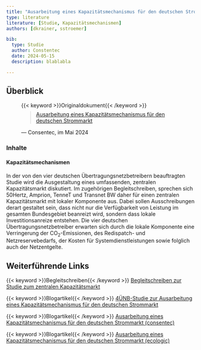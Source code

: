 ```yaml
---
title: "Ausarbeitung eines Kapazitätsmechanismus für den deutschen Strommarkt"
type: literature
literature: [Studie, Kapazitätsmechanismen]
authors: [dkrainer, sstroemer]

bib:
  type: Studie
  author: Constentec
  date: 2024-05-15
  description: blablabla

---
```


## Überblick

<figure>
    {{< keyword >}}Originaldokument{{< /keyword >}}
    <blockquote style="margin-top: 0.5em;">
        <a href="https://www.ecologic.eu/sites/default/files/publication/2024/60019-Ausarbeitung-kapazitaetsmechanismus-deutscher-strommarkt.pdf" target="_blank">
            Ausarbeitung eines Kapazitätsmechanismus für den deutschen Strommarkt
        </a>
    </blockquote>
    <figcaption>— Consentec, im Mai 2024</figcaption>
</figure>

### Inhalte

#### Kapazitätsmechanismen

In der von den vier deutschen Übertragungsnetzbetreibern beauftragten Studie wird die Ausgestaltung eines umfassenden,
zentralen Kapazitätsmarkt diskutiert. Im zugehörigen Begleitschreiben, sprechen sich 50Hertz, Amprion, TenneT und
Transnet BW daher für einen zentralen Kapazitätsmarkt mit lokaler Komponente aus. Dabei sollen Ausschreibungen derart
gestaltet sein, dass nicht nur die Verfügbarkeit von Leistung im gesamten Bundesgebiet beanreizt wird, sondern dass
lokale Investitionsanreize entstehen. Die vier deutschen Übertragungsnetzbetreiber erwarten sich durch die lokale
Komponente eine Verringerung der CO<sub>2</sub>-Emissionen, des Redispatch- und Netzreservebedarfs, der Kosten für
Systemdienstleistungen sowie folglich auch der Netzentgelte.

## Weiterführende Links

{{< keyword >}}Begleitschreiben{{< /keyword >}} [Begleitschreiben zur Studie zum zentralen Kapazitätsmarkt](https://www.transnetbw.de/_Resources/Persistent/d/d/6/8/dd68e2b393600b80a2cd12f64f14db18745f0069/2024-05-15_4%C3%9CNB-Studie-zum-zentralen-Kapazit%C3%A4tsmarkt.pdf)

{{< keyword >}}Blogartikel{{< /keyword >}} [4ÜNB-Studie zur Ausarbeitung eines Kapazitätsmechanismus für den deutschen Strommarkt](https://www.netztransparenz.de/de-de/Strommarktdesign/Kapazit%C3%A4tsmechanismus/4%C3%9CNB-Studie-zur-Ausarbeitung-eines-Kapazit%C3%A4tsmechanismus-f%C3%BCr-den-deutschen-Strommarkt)

{{< keyword >}}Blogartikel{{< /keyword >}} [Ausarbeitung eines Kapazitätsmechanismus für den deutschen Strommarkt (consentec)](https://consentec.de/publikation/ausarbeitung-eines-kapazitaetsmechanismus-fuer-den-deutschen-strommarkt/)

{{< keyword >}}Blogartikel{{< /keyword >}} [Ausarbeitung eines Kapazitätsmechanismus für den deutschen Strommarkt (ecologic)](https://www.ecologic.eu/de/19626)
